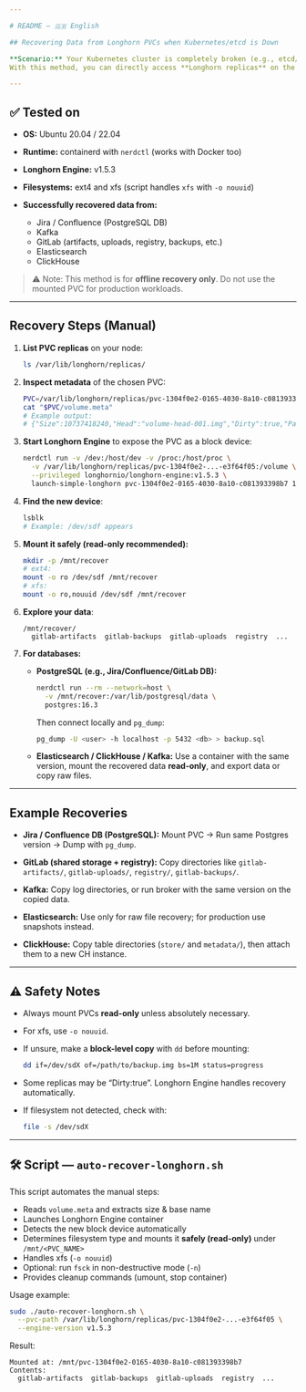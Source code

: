 ```yaml
---

# README — 🇬🇧 English

## Recovering Data from Longhorn PVCs when Kubernetes/etcd is Down

**Scenario:** Your Kubernetes cluster is completely broken (e.g., etcd/control-plane failure) and you cannot access PersistentVolumeClaims (PVCs) via Kubernetes.
With this method, you can directly access **Longhorn replicas** on the node, expose them as block devices using **Longhorn Engine**, mount them, and recover your data (files or databases).

---
```


## ✅ Tested on

* **OS:** Ubuntu 20.04 / 22.04
* **Runtime:** containerd with `nerdctl` (works with Docker too)
* **Longhorn Engine:** v1.5.3
* **Filesystems:** ext4 and xfs (script handles `xfs` with `-o nouuid`)
* **Successfully recovered data from:**

  * Jira / Confluence (PostgreSQL DB)
  * Kafka
  * GitLab (artifacts, uploads, registry, backups, etc.)
  * Elasticsearch
  * ClickHouse

> ⚠️ Note: This method is for **offline recovery only**. Do not use the mounted PVC for production workloads.

---

## Recovery Steps (Manual)

1. **List PVC replicas** on your node:

   ```bash
   ls /var/lib/longhorn/replicas/
   ```

2. **Inspect metadata** of the chosen PVC:

   ```bash
   PVC=/var/lib/longhorn/replicas/pvc-1304f0e2-0165-4030-8a10-c081393398b7-e3f64f05
   cat "$PVC/volume.meta"
   # Example output:
   # {"Size":10737418240,"Head":"volume-head-001.img","Dirty":true,"Parent":"volume-snap-7dd54e7f-400d-4733-bba0-ee1dc7e13425.img", ...}
   ```

3. **Start Longhorn Engine** to expose the PVC as a block device:

   ```bash
   nerdctl run -v /dev:/host/dev -v /proc:/host/proc \
     -v /var/lib/longhorn/replicas/pvc-1304f0e2-...-e3f64f05:/volume \
     --privileged longhornio/longhorn-engine:v1.5.3 \
     launch-simple-longhorn pvc-1304f0e2-0165-4030-8a10-c081393398b7 10737418240
   ```

4. **Find the new device**:

   ```bash
   lsblk
   # Example: /dev/sdf appears
   ```

5. **Mount it safely (read-only recommended):**

   ```bash
   mkdir -p /mnt/recover
   # ext4:
   mount -o ro /dev/sdf /mnt/recover
   # xfs:
   mount -o ro,nouuid /dev/sdf /mnt/recover
   ```

6. **Explore your data**:

   ```
   /mnt/recover/
     gitlab-artifacts  gitlab-backups  gitlab-uploads  registry  ...
   ```

7. **For databases:**

   * **PostgreSQL (e.g., Jira/Confluence/GitLab DB):**

     ```bash
     nerdctl run --rm --network=host \
       -v /mnt/recover:/var/lib/postgresql/data \
       postgres:16.3
     ```

     Then connect locally and `pg_dump`:

     ```bash
     pg_dump -U <user> -h localhost -p 5432 <db> > backup.sql
     ```

   * **Elasticsearch / ClickHouse / Kafka:**
     Use a container with the same version, mount the recovered data **read-only**, and export data or copy raw files.

---

## Example Recoveries

* **Jira / Confluence DB (PostgreSQL):**
  Mount PVC → Run same Postgres version → Dump with `pg_dump`.

* **GitLab (shared storage + registry):**
  Copy directories like `gitlab-artifacts/`, `gitlab-uploads/`, `registry/`, `gitlab-backups/`.

* **Kafka:**
  Copy log directories, or run broker with the same version on the copied data.

* **Elasticsearch:**
  Use only for raw file recovery; for production use snapshots instead.

* **ClickHouse:**
  Copy table directories (`store/` and `metadata/`), then attach them to a new CH instance.

---

## ⚠️ Safety Notes

* Always mount PVCs **read-only** unless absolutely necessary.
* For xfs, use `-o nouuid`.
* If unsure, make a **block-level copy** with `dd` before mounting:

  ```bash
  dd if=/dev/sdX of=/path/to/backup.img bs=1M status=progress
  ```
* Some replicas may be “Dirty:true”. Longhorn Engine handles recovery automatically.
* If filesystem not detected, check with:

  ```bash
  file -s /dev/sdX
  ```

---

## 🛠️ Script — `auto-recover-longhorn.sh`

This script automates the manual steps:

* Reads `volume.meta` and extracts size & base name
* Launches Longhorn Engine container
* Detects the new block device automatically
* Determines filesystem type and mounts it **safely (read-only)** under `/mnt/<PVC_NAME>`
* Handles xfs (`-o nouuid`)
* Optional: run `fsck` in non-destructive mode (`-n`)
* Provides cleanup commands (umount, stop container)

Usage example:

```bash
sudo ./auto-recover-longhorn.sh \
  --pvc-path /var/lib/longhorn/replicas/pvc-1304f0e2-...-e3f64f05 \
  --engine-version v1.5.3
```

Result:

```
Mounted at: /mnt/pvc-1304f0e2-0165-4030-8a10-c081393398b7
Contents:
  gitlab-artifacts  gitlab-backups  gitlab-uploads  registry  ...
```
